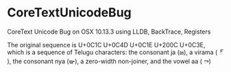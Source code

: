 # CoreTextUnicodeBug
CoreText Unicode Bug on OSX 10.13.3 using LLDB, BackTrace, Registers


The original sequence is U+0C1C U+0C4D U+0C1E U+200C U+0C3E, which is a sequence of Telugu characters: the consonant ja (జ), a virama ( ్ ), the consonant nya (ఞ), a zero-width non-joiner, and the vowel aa ( ా)
